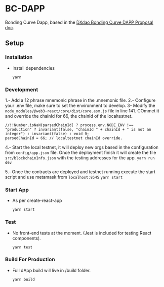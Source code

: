 # BC-DAPP

Bonding Curve Dapp, based in the [DXdao Bonding Curve DAPP Proposal doc](https://github.com/levelkdev/BC-DAPP/blob/master/docs/dxdao-proposal.md).

## Setup

### Installation
- Install dependencies
    ```
    yarn
    ```

### Development
1.- Add a 12 phrase mnemonic phrase in the .mnemonic file.
2.- Configure your .env file, make sure to set the environment to develop.
3- Modify the `node_modules/@web3-react/core/dist/core.esm.js` file in line 141. COmmet it and override the chainId for 66, the chainId of the localtestnet.

```
//!!Number.isNaN(parsedChainId) ? process.env.NODE_ENV !== "production" ? invariant(false, "chainId " + chainId + " is not an integer") : invariant(false) : void 0;
parsedChainId = 66; // localtestnet chainId override.
```

4.- Start the local testnet, it will deploy new orgs based in the configuration from `config/app.json` file. Once the deployment finish it will create the file `src/blockchainInfo.json` with the testing addresses for the app.
    ```
    yarn run dev
    ```
    
5.- Once the contracts are deployed and testnet running execute the start script and use metamask from `localhost:8545`
    ```
    yarn start
    ```    
    

### Start App
- As per create-react-app
    ```
    yarn start
    ```

### Test
- No front-end tests at the moment. (Jest is included for testing React components).
    ```
    yarn test
    ```
    
### Build For Production
- Full dApp build will live in /build folder.
    ```
    yarn build
    ```
